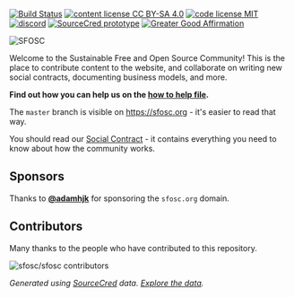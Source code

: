 [![Build Status](https://cloud.drone.io/api/badges/sfosc/sfosc/status.svg)](https://cloud.drone.io/sfosc/sfosc)
[![content license CC BY-SA 4.0](https://badgen.net/badge/content%20license/CC%20BY-SA%204.0)](https://github.com/sfosc/sfosc/blob/master/LICENSE.md)
[![code license MIT](https://badgen.net/badge/code%20license/MIT)](https://github.com/sfosc/sfosc/blob/master/LICENSE.md)
[![discord](https://img.shields.io/discord/587972813302792217.svg?label=discord&logo=discord&logoColor=white)](https://discord.gg/nz5NC9q)
[![SourceCred prototype](https://badgen.net/badge/SourceCred/prototype)](https://sfosc.org/sourcecred/prototype/)
[![Greater Good Affirmation](https://good-labs.github.io/greater-good-affirmation/assets/images/badge.svg)](https://good-labs.github.io/greater-good-affirmation)

![SFOSC](assets/logo.png)

Welcome to the Sustainable Free and Open Source Community!
This is the place to contribute content to the website, and collaborate
on writing new social contracts, documenting business models, and more.

**Find out how you can help us on the [how to help file](https://github.com/sfosc/sfosc/blob/master/HOW_TO_HELP.md).**

The `master` branch is visible on https://sfosc.org - it's easier to read that way.

You should read our [Social Contract](https://github.com/sfosc/sfosc/blob/master/SOCIAL_CONTRACT.md) - it contains everything you need to know about how the community works.

## Sponsors

Thanks to **[@adamhjk](https://github.com/adamhjk)** for sponsoring the `sfosc.org` domain.

## Contributors

Many thanks to the people who have contributed to this repository.

![sfosc/sfosc contributors](https://sfosc.org/sourcecred/widgets/sfosc-sfosc-contributors.svg)

_Generated using [SourceCred](https://sourcecred.io) data. [Explore the data](https://sfosc.org/sourcecred/prototype/)._
